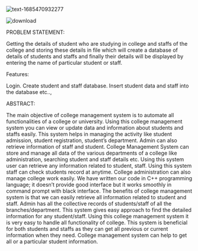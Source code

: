 
![text-1685470932277](https://github.com/Yukthish/College-Database-Management-System/assets/95063800/cdca048a-3315-44c8-a374-50342c05ab9e)

![download](https://github.com/Yukthish/College-Database-Management-System/assets/95063800/098e7fe8-3706-4831-b3dc-9f48fb19bd4c)

PROBLEM STATEMENT:

Getting the details of student who are studying in college and staffs of the college and storing these details in file which will create a database of details of students and staffs and finally their details will be displayed by entering the name of particular student or staff.

Features:

Login.
Create student and staff database.
Insert student data and staff into the database etc..,

ABSTRACT: 

The main objective of college management system is to automate all functionalities of a college or university. Using this college management system you can view or update data and information about students and staffs easily. This system helps in managing the activity like student admission, student registration, student’s department. Admin can also retrieve information of staff and student. College Management System can store and manage all data of the various departments of a college like administration, searching student and staff details etc. Using this system user can retrieve any information related to student, staff. Using this system staff can check students record at anytime. College administration can also manage college work easily. We have written our code in C++ programming language; it doesn’t provide good interface but it works smoothly in command prompt with black interface. The benefits of college management system is that we can easily retrieve all information related to student and staff. Admin has all the collective records of students/staff of all the branches/department. This system gives easy approach to find the detailed information for any student/staff. Using this college management system it is very easy to handle all functionality of college. This system is beneficial for both students and staffs as they can get all previous or current information when they need. College management system can help to get all or a particular student information.
